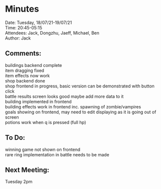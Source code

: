 # Minutes
Date: Tuesday, 18/07/21-19/07/21\
Time: 20:45-05:15\
Attendees: Jack, Dongzhu, Jaeff, Michael, Ben\
Author: Jack

## Comments:
buildings backend complete\
item dragging fixed\
item effects now work\
shop backend done\
shop frontend in progress, basic version can be demonstrated with button click\
battle results screen looks good maybe add more data to it\
building implemented in frontend\
building effects work in frontend inc. spawning of zombie/vampires\
goals showing on frontend, may need to edit displaying as it is going out of screen\
potions work when q is pressed (full hp)

## To Do:
winning game not shown on frontend\
rare ring implementation in battle needs to be made

## Next Meeting:
Tuesday 2pm